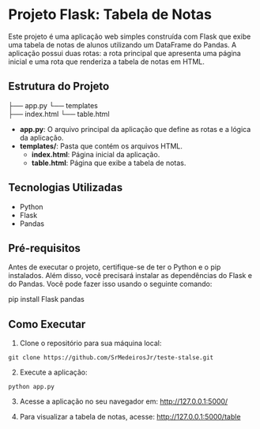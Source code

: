 # Projeto Flask: Tabela de Notas

Este projeto é uma aplicação web simples construída com Flask que exibe uma tabela de notas de alunos utilizando um DataFrame do Pandas. A aplicação possui duas rotas: a rota principal que apresenta uma página inicial e uma rota que renderiza a tabela de notas em HTML.

## Estrutura do Projeto
├── app.py
└── templates\
    ├── index.html
    └── table.html

- **app.py**: O arquivo principal da aplicação que define as rotas e a lógica da aplicação.
- **templates/**: Pasta que contém os arquivos HTML.
  - **index.html**: Página inicial da aplicação.
  - **table.html**: Página que exibe a tabela de notas.

## Tecnologias Utilizadas

- Python
- Flask
- Pandas

## Pré-requisitos

Antes de executar o projeto, certifique-se de ter o Python e o pip instalados. Além disso, você precisará instalar as dependências do Flask e do Pandas. Você pode fazer isso usando o seguinte comando:


pip install Flask pandas

## Como Executar
1. Clone o repositório para sua máquina local:


`git clone https://github.com/SrMedeirosJr/teste-stalse.git`

2. Execute a aplicação:

`python app.py`

3. Acesse a aplicação no seu navegador em: http://127.0.0.1:5000/

4. Para visualizar a tabela de notas, acesse: http://127.0.0.1:5000/table
